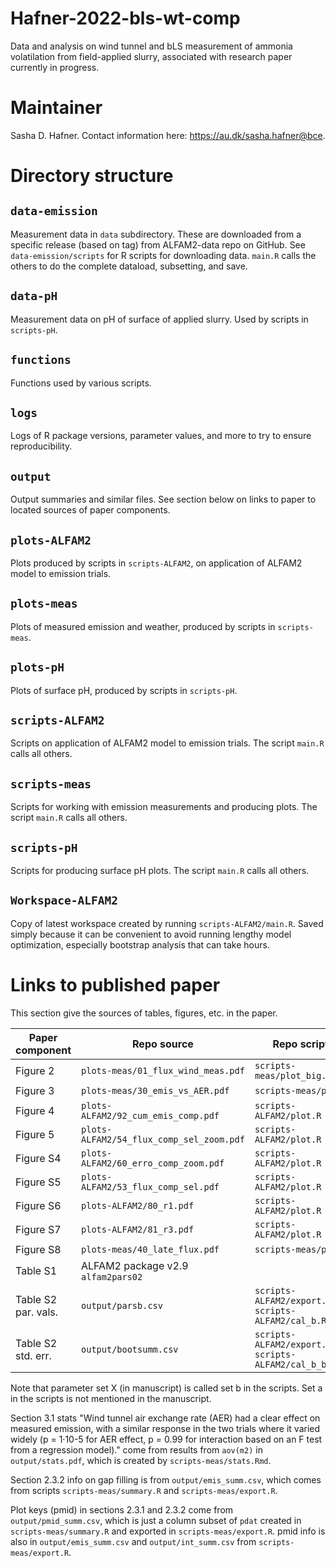 # Hafner-2022-bls-wt-comp
Data and analysis on wind tunnel and bLS measurement of ammonia volatilation from field-applied slurry, associated with research paper currently in progress.

# Maintainer
Sasha D. Hafner.
Contact information here: <https://au.dk/sasha.hafner@bce>.

# Directory structure

## `data-emission`
Measurement data in `data` subdirectory.
These are downloaded from a specific release (based on tag) from ALFAM2-data repo on GitHub.
See `data-emission/scripts` for R scripts for downloading data.
`main.R` calls the others to do the complete dataload, subsetting, and save.

## `data-pH`
Measurement data on pH of surface of applied slurry.
Used by scripts in `scripts-pH`.

## `functions`
Functions used by various scripts.

## `logs`
Logs of R package versions, parameter values, and more to try to ensure reproducibility.

## `output`
Output summaries and similar files.
See section below on links to paper to located sources of paper components.

## `plots-ALFAM2`
Plots produced by scripts in `scripts-ALFAM2`, on application of ALFAM2 model to emission trials.

## `plots-meas`
Plots of measured emission and weather, produced by scripts in `scripts-meas`.

## `plots-pH`
Plots of surface pH, produced by scripts in `scripts-pH`.

## `scripts-ALFAM2`
Scripts on application of ALFAM2 model to emission trials.
The script `main.R` calls all others.

## `scripts-meas`
Scripts for working with emission measurements and producing plots.
The script `main.R` calls all others.

## `scripts-pH`
Scripts for producing surface pH plots.
The script `main.R` calls all others.

## `Workspace-ALFAM2`
Copy of latest workspace created by running `scripts-ALFAM2/main.R`.
Saved simply because it can be convenient to avoid running lengthy model optimization, especially bootstrap analysis that can take hours.

# Links to published paper
This section give the sources of tables, figures, etc. in the paper.

| Paper component |  Repo source                             |  Repo scripts             |
|-----------------|-----------------                         |---------------            |
|    Figure 2     | `plots-meas/01_flux_wind_meas.pdf`       | `scripts-meas/plot_big.R` |
|    Figure 3     | `plots-meas/30_emis_vs_AER.pdf`          | `scripts-meas/plot.R`     |
|    Figure 4     | `plots-ALFAM2/92_cum_emis_comp.pdf`      | `scripts-ALFAM2/plot.R`   |
|    Figure 5     | `plots-ALFAM2/54_flux_comp_sel_zoom.pdf` | `scripts-ALFAM2/plot.R`   |
|    Figure S4    | `plots-ALFAM2/60_erro_comp_zoom.pdf`     | `scripts-ALFAM2/plot.R`   |
|    Figure S5    | `plots-ALFAM2/53_flux_comp_sel.pdf`      | `scripts-ALFAM2/plot.R`   |
|    Figure S6    | `plots-ALFAM2/80_r1.pdf`                 | `scripts-ALFAM2/plot.R`   |
|    Figure S7    | `plots-ALFAM2/81_r3.pdf`                 | `scripts-ALFAM2/plot.R`   |
|    Figure S8    | `plots-meas/40_late_flux.pdf`            | `scripts-meas/plot.R`     |
|    Table S1     | ALFAM2 package v2.9 `alfam2pars02`       |                           |
|Table S2 par. vals. | `output/parsb.csv`                    | `scripts-ALFAM2/export.R`  `scripts-ALFAM2/cal_b.R`|
|Table S2 std. err.  | `output/bootsumm.csv`                 | `scripts-ALFAM2/export.R` `scripts-ALFAM2/cal_b_boot.R` |

Note that parameter set X (in manuscript) is called set b in the scripts.
Set a in the scripts is not mentioned in the manuscript.

Section 3.1 stats "Wind tunnel air exchange rate (AER) had a clear effect on measured emission, with a similar response in the two trials where it varied widely (p = 1·10-5 for AER effect, p = 0.99 for interaction based on an F test from a regression model)." come from results from `aov(m2)` in `output/stats.pdf`, which is created by `scripts-meas/stats.Rmd`.

Section 2.3.2 info on gap filling is from `output/emis_summ.csv`, which comes from scripts `scripts-meas/summary.R` and `scripts-meas/export.R`.

Plot keys (pmid) in sections 2.3.1 and 2.3.2 come from `output/pmid_summ.csv`, which is just a column subset of `pdat` created in `scripts-meas/summary.R` and exported in `scripts-meas/export.R`.
pmid info is also in `output/emis_summ.csv` and `output/int_summ.csv` from `scripts-meas/export.R`.

